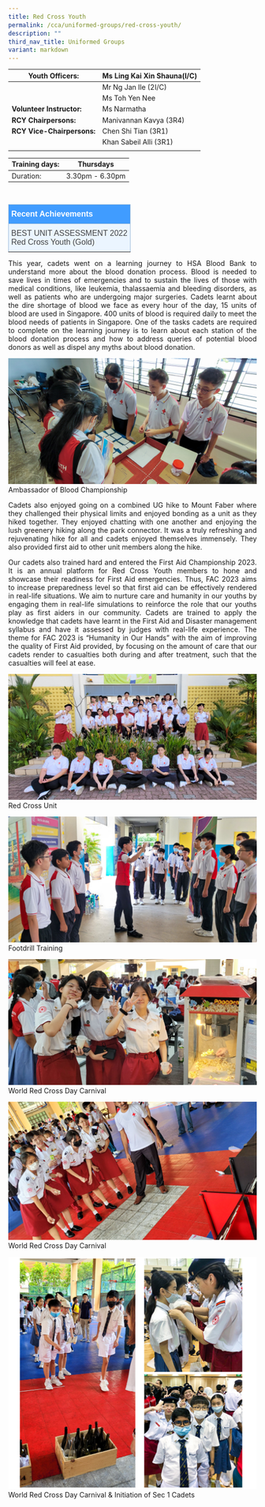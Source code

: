 ```yaml
---
title: Red Cross Youth
permalink: /cca/uniformed-groups/red-cross-youth/
description: ""
third_nav_title: Uniformed Groups
variant: markdown
---
```

|  **Youth Officers:** | Ms Ling Kai Xin Shauna(I/C) | 
| -------- | -------- |
|  | Mr Ng Jan Ile (2I/C) |
|  |  Ms Toh Yen Nee |
|**Volunteer Instructor:** | Ms Narmatha |
|**RCY Chairpersons:** |  Manivannan Kavya (3R4) |
|**RCY Vice-Chairpersons:** | Chen Shi Tian  (3R1) |
|  |  Khan Sabeil Alli (3R1) |
|  |  |


| Training days: | Thursdays  |
| - | -|
| Duration: |  3.30pm - 6.30pm |

<br>
<style type="text/css">
.tg  {border-collapse:collapse;border-color:#9ABAD9;border-spacing:0;}
.tg td{background-color:#EBF5FF;border-color:#9ABAD9;border-style:solid;border-width:1px;color:#444;
  font-family:Arial, sans-serif;font-size:14px;overflow:hidden;padding:10px 5px;word-break:normal;}
.tg th{background-color:#409cff;border-color:#9ABAD9;border-style:solid;border-width:1px;color:#fff;
  font-family:Arial, sans-serif;font-size:14px;font-weight:normal;overflow:hidden;padding:10px 5px;word-break:normal;}
.tg .tg-3jrd{border-color:inherit;font-family:"Lucida Sans Unicode", "Lucida Grande", sans-serif !important;font-size:medium;
  text-align:left;vertical-align:top}
</style>
<table class="tg">
<thead>
  <tr>
		<th class="tg-3jrd"><b>Recent Achievements</b><br></th>
  </tr>
</thead>
<tbody>
  <tr>
    <td class="tg-3jrd">BEST UNIT ASSESSMENT 2022
<br>Red Cross Youth (Gold)</td>
  </tr>
</tbody>
</table>


<p style="text-align:justify">This year, cadets went on a learning journey to HSA Blood Bank to understand more about the blood donation process. Blood is needed to save lives in times of emergencies and to sustain the lives of those with medical conditions, like leukemia, thalassaemia and bleeding disorders, as well as patients who are undergoing major surgeries. Cadets learnt about the dire shortage of blood we face as every hour of the day, 15 units of blood are used in Singapore. 400 units of blood is required daily to meet the blood needs of patients in Singapore. One of the tasks cadets are required to complete on the learning journey is to learn about each station of the blood donation process and how to address queries of potential blood donors as well as dispel any myths about blood donation.</p>

![](/images/Cca/cca-redcross-n03.jpg)
Ambassador of Blood Championship

<p style="text-align:justify">Cadets also enjoyed going on a combined UG hike to Mount Faber where they challenged their physical limits and enjoyed bonding as a unit as they hiked together. They enjoyed chatting with one another and enjoying the lush greenery hiking along the park connector. It was a truly refreshing and rejuvenating hike for all and cadets enjoyed themselves immensely. They also provided first aid to other unit members along the hike.</p>

<p style="text-align:justify">Our cadets also trained hard and entered the First Aid Championship 2023. It is an annual platform for Red Cross Youth members to hone and showcase their readiness for First Aid emergencies. Thus, FAC 2023 aims to increase preparedness level so that first aid can be effectively rendered in real-life situations. We aim to nurture care and humanity in our youths by engaging them in real-life simulations to reinforce the role that our youths play as first aiders in our community. Cadets are trained to apply the knowledge that cadets have learnt in the First Aid and Disaster management syllabus and have it assessed by judges with real-life experience. The theme for FAC 2023 is “Humanity in Our Hands” with the aim of improving the quality of First Aid provided, by focusing on the amount of care that our cadets render to casualties both during and after treatment, such that the casualties will feel at ease.</p>

![](/images/Cca/cca-redcross-n01.jpg)
Red Cross Unit

![](/images/Cca/cca-redcross-n02.jpg)
Footdrill Training



![](/images/Cca/cca-redcross-n04.jpg)
World Red Cross Day Carnival

![](/images/Cca/cca-redcross-n05.jpg)
World Red Cross Day Carnival

![](/images/Cca/cca-redcross-n06.jpg)
World Red Cross Day Carnival &amp; Initiation of Sec 1 Cadets